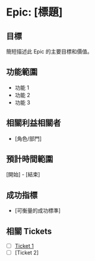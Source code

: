 # Epic: [標題]

## 目標
簡短描述此 Epic 的主要目標和價值。

## 功能範圍
- 功能 1
- 功能 2
- 功能 3

## 相關利益相關者
- [角色/部門]

## 預計時間範圍
[開始] - [結束]

## 成功指標
- [可衡量的成功標準]

## 相關 Tickets
- [ ] [Ticket 1](../tickets/feature/ticket01.md)
- [ ] [Ticket 2]